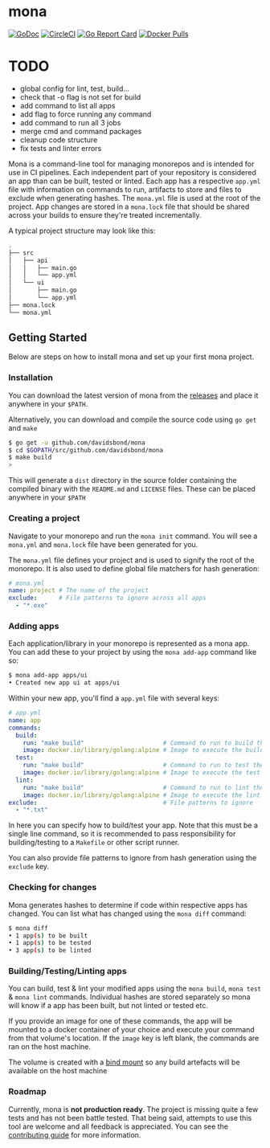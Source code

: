# mona

[![GoDoc](https://godoc.org/github.com/davidsbond/mona?status.svg)](http://godoc.org/github.com/davidsbond/mona)
[![CircleCI](https://circleci.com/gh/davidsbond/mona/tree/master.svg?style=shield)](https://circleci.com/gh/davidsbond/mona/tree/master)
[![Go Report Card](https://goreportcard.com/badge/github.com/davidsbond/mona)](https://goreportcard.com/report/github.com/davidsbond/mona)
[![Docker Pulls](https://img.shields.io/docker/pulls/davidsbond/mona.svg)](https://hub.docker.com/r/davidsbond/mona)


# TODO
- global config for lint, test, build...
- check that -o flag is not set for build
- add command to list all apps
- add flag to force running any command
- add command to run all 3 jobs
- merge cmd and command packages
- cleanup code structure
- fix tests and linter errors

Mona is a command-line tool for managing monorepos and is intended for use in CI pipelines. Each independent part of your repository is considered an app than can be built, tested or linted. Each app has a respective `app.yml` file with information on commands to run, artifacts to store and files to exclude when generating hashes. The `mona.yml` file is used at the root of the project. App changes are stored in a `mona.lock` file that should be shared across your builds to ensure they're treated incrementally.

A typical project structure may look like this:

```bash
.
├── src
│   ├── api
│   │   ├── main.go
│   │   └── app.yml
│   └── ui
│       ├── main.go
│       └── app.yml
├── mona.lock
└── mona.yml

```

## Getting Started

Below are steps on how to install mona and set up your first mona project.

### Installation

You can download the latest version of mona from the [releases](https://github.com/davidsbond/mona/releases) and place it anywhere
in your `$PATH`.

Alternatively, you can download and compile the source code using `go get` and `make`

```bash
$ go get -u github.com/davidsbond/mona
$ cd $GOPATH/src/github.com/davidsbond/mona
$ make build
>
```

This will generate a `dist` directory in the source folder containing the compiled binary with the `README.md` and `LICENSE` files. These can be placed anywhere in your `$PATH`

### Creating a project

Navigate to your monorepo and run the `mona init` command. You will see a `mona.yml` and `mona.lock` file have been generated for you.

The `mona.yml` file defines your project and is used to signify the root of the monorepo. It is also used to define global file matchers for hash generation:

```yaml
# mona.yml
name: project # The name of the project
exclude:      # File patterns to ignore across all apps
  - "*.exe"
```

### Adding apps

Each application/library in your monorepo is represented as a mona app. You can add these to your project by using the `mona add-app` command like so:

```bash
$ mona add-app apps/ui
• Created new app ui at apps/ui
```

Within your new app, you'll find a `app.yml` file with several keys:

```yaml
# app.yml
name: app
commands:
  build:
    run: "make build"                      # Command to run to build the app
    image: docker.io/library/golang:alpine # Image to execute the build command in
  test:
    run: "make build"                      # Command to run to test the app
    image: docker.io/library/golang:alpine # Image to execute the test command in
  lint:
    run: "make build"                      # Command to run to lint the app
    image: docker.io/library/golang:alpine # Image to execute the lint command in
exclude:                                   # File patterns to ignore
  - "*.txt"
```

In here you can specify how to build/test your app. Note that this must be a single line command, so it is recommended to pass responsibility for building/testing to a `Makefile` or other script runner.

You can also provide file patterns to ignore from hash generation using the `exclude` key.

### Checking for changes

Mona generates hashes to determine if code within respective apps has changed. You can list what has changed using the `mona diff` command:

```bash
$ mona diff
• 1 app(s) to be built  
• 1 app(s) to be tested
• 3 app(s) to be linted
```

### Building/Testing/Linting apps

You can build, test & lint your modified apps using the `mona build`, `mona test` & `mona lint` commands. Individual hashes are stored separately so mona will know if a app has been built, but not linted or tested etc.

If you provide an image for one of these commands, the app will be mounted to a docker container of your choice and execute your command from that volume's location. If the `image` key is left blank, the commands are ran on the host machine.

The volume is created with a [bind mount](https://docs.docker.com/storage/bind-mounts/) so any build artefacts will be available on the host machine

### Roadmap

Currently, mona is **not production ready**. The project is missing quite a few tests and has not been battle tested. That being said, attempts to use this tool are welcome and all feedback is appreciated. You can see the [contributing guide](CONTRIBUTING.md) for more information.

